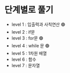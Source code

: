 # 단계별로 풀기

- level 1 : 입출력과 사칙연산 🟢
- level 2 : if문 
- level 3 : for문 🟢
- level 4 : while 문 🟢
- level 5 : 1차원 배열 
- level 6 : 함수
- level 7 : 문자열
